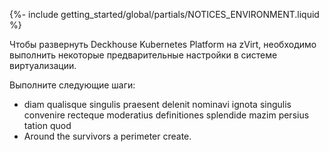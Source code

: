 {%- include getting_started/global/partials/NOTICES_ENVIRONMENT.liquid %}

Чтобы развернуть Deckhouse Kubernetes Platform на zVirt, необходимо выполнить некоторые предварительные настройки в системе виртуализации.

Выполните следующие шаги:
- diam qualisque singulis praesent delenit nominavi ignota singulis convenire recteque moderatius definitiones splendide mazim persius tation quod
- Around the survivors a perimeter create.
